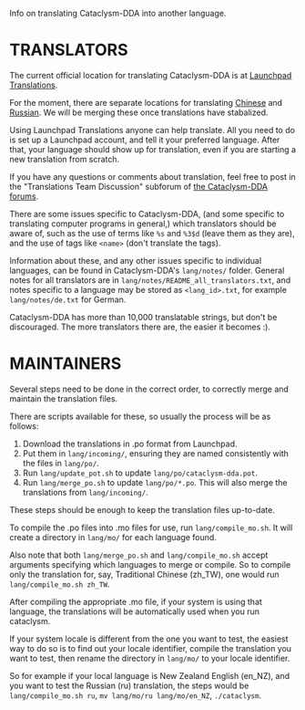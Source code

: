 Info on translating Cataclysm-DDA into another language.


TRANSLATORS
===========

The current official location for translating Cataclysm-DDA is at
[Launchpad Translations](https://translations.launchpad.net/cdda).

For the moment, there are separate locations for translating
[Chinese](https://translations.launchpad.net/cataclysm)
and [Russian](https://translations.launchpad.net/cataclysm-dda).
We will be merging these once translations have stabalized.

Using Launchpad Translations anyone can help translate.
All you need to do is set up a Launchpad account,
and tell it your preferred language.
After that, your language should show up for translation,
even if you are starting a new translation from scratch.

If you have any questions or comments about translation,
feel free to post in the "Translations Team Discussion" subforum of
[the Cataclysm-DDA forums](http://smf.cataclysmdda.com/).

There are some issues specific to Cataclysm-DDA,
(and some specific to translating computer programs in general,)
which translators should be aware of,
such as the use of terms like `%s` and `%3$d` (leave them as they are),
and the use of tags like `<name>` (don't translate the tags).

Information about these,
and any other issues specific to individual languages,
can be found in Cataclysm-DDA's `lang/notes/` folder.
General notes for all translators are in
`lang/notes/README_all_translators.txt`,
and notes specific to a language may be stored as `<lang_id>.txt`,
for example `lang/notes/de.txt` for German.

Cataclysm-DDA has more than 10,000 translatable strings,
but don't be discouraged.
The more translators there are,
the easier it becomes :).


MAINTAINERS
===========

Several steps need to be done in the correct order,
to correctly merge and maintain the translation files.

There are scripts available for these,
so usually the process will be as follows:

1. Download the translations in .po format from Launchpad.
2. Put them in `lang/incoming/`,
   ensuring they are named consistently with the files in `lang/po/`.
3. Run `lang/update_pot.sh` to update `lang/po/cataclysm-dda.pot`.
4. Run `lang/merge_po.sh` to update `lang/po/*.po`.
   This will also merge the translations from `lang/incoming/`.

These steps should be enough to keep the translation files up-to-date.

To compile the .po files into .mo files for use,
run `lang/compile_mo.sh`.
It will create a directory in `lang/mo/` for each language found.

Also note that both `lang/merge_po.sh` and `lang/compile_mo.sh`
accept arguments specifying which languages to merge or compile.
So to compile only the translation for, say, Traditional Chinese (zh_TW),
one would run `lang/compile_mo.sh zh_TW`.

After compiling the appropriate .mo file,
if your system is using that language,
the translations will be automatically used when you run cataclysm.

If your system locale is different from the one you want to test,
the easiest way to do so is to find out your locale identifier,
compile the translation you want to test,
then rename the directory in `lang/mo/` to your locale identifier.

So for example if your local language is New Zealand English (en_NZ),
and you want to test the Russian (ru) translation,
the steps would be `lang/compile_mo.sh ru`,
`mv lang/mo/ru lang/mo/en_NZ`,
`./cataclysm`.


